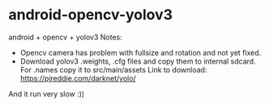 # android-opencv-yolov3
android + opencv + yolov3
Notes:
- Opencv camera has problem with fullsize and rotation and not yet fixed.
- Download yolov3 .weights, .cfg files and copy them to internal sdcard. For .names copy it to src/main/assets
Link to download: https://pjreddie.com/darknet/yolo/

And it run very slow :))
